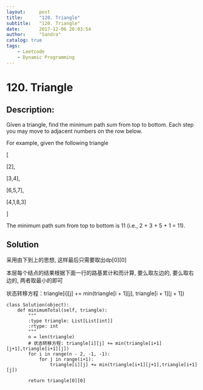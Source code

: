 ```yaml
---
layout:     post
title:      "120. Triangle"
subtitle:   "120. Triangle"
date:       2017-12-06 20:03:54
author:     "Sandra"
catalog: true
tags:
    - Leetcode
    - Dynamic Programming
---
```


# 120. Triangle

## Description:

Given a triangle, find the minimum path sum from top to bottom. Each step you may move to adjacent numbers on the row below.

For example, given the following triangle

<p>[</p>
<p>[2],</p>
<p>[3,4],</p>
<p>[6,5,7],</p>
<p>[4,1,8,3]</p>
<p>]</p>

The minimum path sum from top to bottom is 11 (i.e., 2 + 3 + 5 + 1 = 11).


## Solution

<p>采用由下到上的思想, 这样最后只需要取出dp[0][0]</p>
<p>本层每个结点的结果根据下面一行的路基累计和而计算, 要么取左边的, 要么取右边的, 两者取最小的即可</p>
<p>状态转移方程：triangle[i][j] += min(triangle[i + 1][j], triangle[i + 1][j + 1])</p>

    class Solution(object):
        def minimumTotal(self, triangle):
            """
            :type triangle: List[List[int]]
            :rtype: int
            """
            n = len(triangle) 
            # 状态转移方程: triangle[i][j] += min(triangle[i+1][j+1],triangle[i+1][j]) 
            for i in range(n - 2, -1, -1):
                for j in range(i+1):          
                    triangle[i][j] += min(triangle[i+1][j+1],triangle[i+1][j])    
            
            return triangle[0][0]

